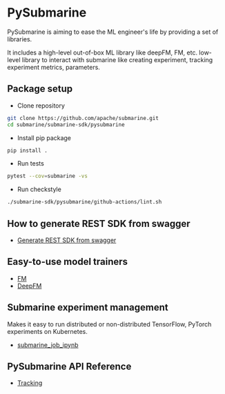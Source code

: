<!---  
  Licensed under the Apache License, Version 2.0 (the "License");  
  you may not use this file except in compliance with the License.  
  You may obtain a copy of the License at  
  
   http://www.apache.org/licenses/LICENSE-2.0  
  
  Unless required by applicable law or agreed to in writing, software  
  distributed under the License is distributed on an "AS IS" BASIS,  
  WITHOUT WARRANTIES OR CONDITIONS OF ANY KIND, either express or implied.  
  See the License for the specific language governing permissions and  
  limitations under the License. See accompanying LICENSE file.  
-->

# PySubmarine
PySubmarine is aiming to ease the ML engineer's life by providing a set of libraries.

It includes a high-level out-of-box ML library like deepFM, FM, etc.
low-level library to interact with submarine like creating experiment,
tracking experiment metrics, parameters.


## Package setup
- Clone repository
```bash
git clone https://github.com/apache/submarine.git 
cd submarine/submarine-sdk/pysubmarine
```
- Install pip package
```bash
pip install .
```
- Run tests
```bash
pytest --cov=submarine -vs
```

- Run checkstyle
```bash
./submarine-sdk/pysubmarine/github-actions/lint.sh
```
## How to generate REST SDK from swagger
- [Generate REST SDK from swagger](./generate_api.md)

## Easy-to-use model trainers
- [FM](../../../submarine-sdk/pysubmarine/example/deepfm)
- [DeepFM](../../../submarine-sdk/pysubmarine/example/fm)

## Submarine experiment management
Makes it easy to run distributed or non-distributed TensorFlow, PyTorch experiments on Kubernetes.
- [submarine_job_ipynb](../../../submarine-sdk/pysubmarine/example/submarine_job_sdk.ipynb)

## PySubmarine API Reference
- [Tracking](tracking.md)
